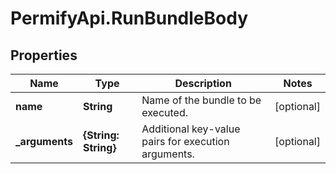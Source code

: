 # PermifyApi.RunBundleBody

## Properties

Name | Type | Description | Notes
------------ | ------------- | ------------- | -------------
**name** | **String** | Name of the bundle to be executed. | [optional] 
**_arguments** | **{String: String}** | Additional key-value pairs for execution arguments. | [optional] 


